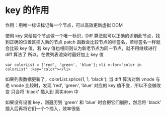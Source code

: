 # key 的作用

作用：用唯一标识标记每一个节点，可以高效更新虚拟 DOM

使用 key 来给每个节点做一个唯一标识，Diff 算法就可以正确的识别此节点，找到正确的位置区插入新的节点
patch 函数会比较节点的标签名，若标签名一样就会比较 key 值，若 key 值也相同则认为新老节点为同一节点，就不用继续进行 diff 算法了
所以，在做列表渲染时最好加上 key 值

`var colorList = ['red', 'green', 'blue'];`
`<li v-for="color in colorList" :key="color"></li>`

如果列表数据更新了，colorList.splice(1, 1, 'black');
当 diff 算法对新 vnode 与老 vnode 比较时，发现 'red', 'green', 'blue' 对应的 key 值不变，所以不会做改变
只会将 'black' 插入到 真实dom 中

如果没有设置 key，则遍历到 'green' 和 'blue' 时会把它们删除，然后将 'black' 插入后再将它们一个个插入，效率很低
